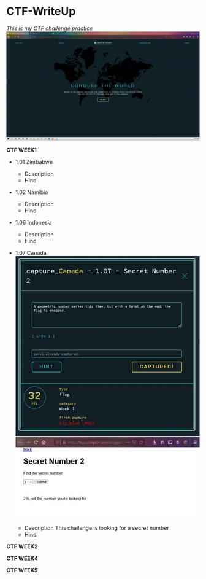 # CTF-WriteUp
*This is my CTF challenge practice*
![Image of homepg](https://github.com/noiaa990/CTF-WriteUp/blob/ce17d3d419ce397a7234dd65ee0e540992c99559/CTF_Homepage.gif)



**CTF WEEK1** 
- 1.01 Zimbabwe 
   - Description
   - Hind
   
- 1.02 Namibia 
   - Description
   - Hind


- 1.06 Indonesia
   - Description
   - Hind
   
- 1.07 Canada
  ![Image](https://github.com/noiaa990/CTF-WriteUp/blob/main/107canada.JPG)
  ![Image](https://github.com/noiaa990/CTF-WriteUp/blob/main/107canada_2.JPG) 
  
   - Description
     This challenge is looking for a secret number
   - Hind


 
   
   
   
   
   
   
   
   
   
**CTF WEEK2**
  
**CTF WEEK4**
  
**CTF WEEK5**
